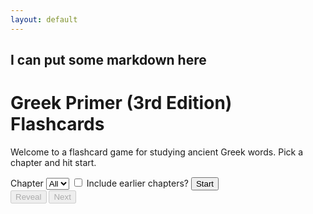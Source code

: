 ```yaml
---
layout: default 
---
```


## I can put some markdown here

<h1>Greek Primer (3rd Edition) Flashcards</h1>
<p>Welcome to a flashcard game for studying ancient Greek words. Pick a chapter and hit start.
</p>
<label>Chapter</label>
<select id="chapterSelect">
    <option value="0">All</option>
    <option value="2">2</option>
    <option value="3">3</option>
    <option value="4">4</option>
</select>
<input type="checkbox" id="includePrior" name="includePrior" value="yes">
<label for="includePrior">Include earlier chapters?</label>
<button id="start">Start</button>
<div id="card">
    <span class="question"></span>
    <span class="answer"></span>
</div>
<div class="controls">
    <button id="reveal" disabled="disabled">Reveal</button>
    <button id="next" disabled="disabled">Next</button>
</div>
